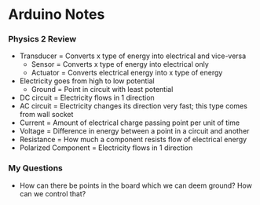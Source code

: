 # Arduino Notes

### Physics 2 Review

- Transducer = Converts x type of energy into electrical and vice-versa
    - Sensor = Converts x type of energy into electrical only
    - Actuator = Converts electrical energy into x type of energy
- Electricity goes from high to low potential
    - Ground = Point in circuit with least potential
- DC circuit = Electricity flows in 1 direction
- AC circuit = Electricity changes its direction very fast; this type comes from wall socket
- Current = Amount of electrical charge passing point per unit of time
- Voltage = Difference in energy between a point in a circuit and another
- Resistance = How much a component resists flow of electrical energy
- Polarized Component = Electricity flows in 1 direction 

### My Questions

- How can there be points in the board which we can deem ground? How can we control that?
